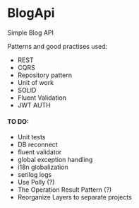# BlogApi
Simple Blog API 

Patterns and good practises used:
- REST
- CQRS
- Repository pattern
- Unit of work
- SOLID
- Fluent Validation
- JWT AUTH

#### TO DO:
- Unit tests
- DB reconnect
- fluent validator
- global exception handling
- i18n globalization
- serilog logs
- Use Polly (?)
- The Operation Result Pattern (?)
- Reorganize Layers to separate projects

